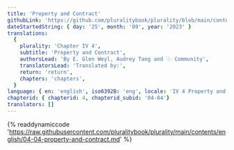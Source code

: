```yaml
---
title: 'Property and Contract'
githubLink: 'https://github.com/pluralitybook/plurality/blob/main/contents/english/04-04-property-and-contract.md'
dateStartedString: { day: '25', month: '09', year: '2023' }
translations:
  {
    plurality: 'Chapter IV 4',
    subtitle: 'Property and Contract',
    authorsLead: 'By E. Glen Weyl, Audrey Tang and ⿻ Community',
    translatorsLead: 'Translated by:',
    return: 'return',
    chapters: 'chapters',
  }
language: { en: 'english', iso6392B: 'eng', locale: 'IV 4 Property and Contract' }
chapterid: { chapterid: 4, chapterid_subid: '04-04'}
translators: []
---
```

{% readdynamiccode 'https://raw.githubusercontent.com/pluralitybook/plurality/main/contents/english/04-04-property-and-contract.md' %}

